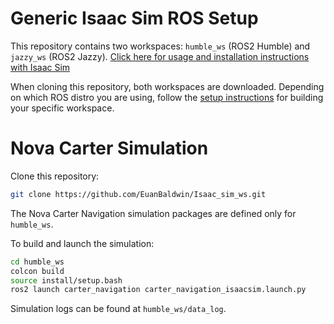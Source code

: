 # Generic Isaac Sim ROS Setup

This repository contains two workspaces: `humble_ws` (ROS2 Humble) and `jazzy_ws` (ROS2 Jazzy). [Click here for usage and installation instructions with Isaac Sim](https://docs.isaacsim.omniverse.nvidia.com/5.0.0/index.html)

When cloning this repository, both workspaces are downloaded. Depending on which ROS distro you are using, follow the [setup instructions](https://docs.isaacsim.omniverse.nvidia.com/5.0.0/installation/install_ros.html#setting-up-workspaces) for building your specific workspace.

# Nova Carter Simulation

Clone this repository:

```bash
git clone https://github.com/EuanBaldwin/Isaac_sim_ws.git
```

The Nova Carter Navigation simulation packages are defined only for `humble_ws`. 

To build and launch the simulation:

```bash
cd humble_ws
colcon build
source install/setup.bash
ros2 launch carter_navigation carter_navigation_isaacsim.launch.py
```

Simulation logs can be found at `humble_ws/data_log`.
